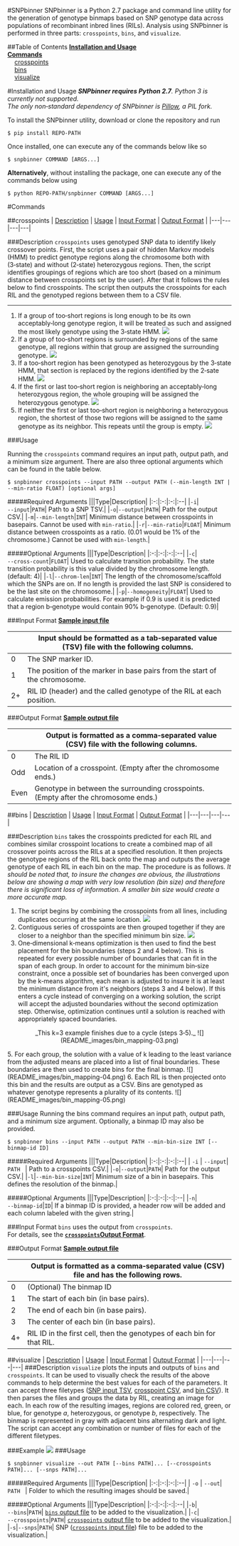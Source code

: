 #SNPbinner
SNPbinner is a Python 2.7 package and command line utility for the generation of genotype binmaps based on SNP genotype data across populations of recombinant inbred lines (RILs).  Analysis using SNPbinner is performed in three parts: `crosspoints`, `bins`, and `visualize`.

##Table of Contents
[**Installation and Usage**](#installation‑and‑usage)  
[**Commands**](#commands)  
    [crosspoints](#crosspoints)  
    [bins](#bins)  
    [visualize](#visualize)  

#Installation and Usage
_**SNPbinner requires Python 2.7**. Python 3 is currently not supported.   
The only non‑standard dependency of SNPbinner is [Pillow](https://github.com/python‑pillow/Pillow), a PIL fork._

To install the SNPbinner utility, download or clone the repository and run 

```  
$ pip install REPO-PATH
```  
Once installed, one can execute any of the commands below like so  

```  
$ snpbinner COMMAND [ARGS...]
```  
**Alternatively**, without installing the package, one can execute any of the commands below using 

```
$ python REPO-PATH/snpbinner COMMAND [ARGS...]
``` 


#Commands

##crosspoints
| [Description](#description) | [Usage](#usage) | [Input Format](#input‑format) | [Output Format](#output‑format) |
|---|---|---|---|

###Description
`crosspoints` uses genotyped SNP data to identify likely crossover points. First, the script uses a pair of hidden Markov models (HMM) to predict genotype regions along the chromosome both with (3‑state) and without (2‑state) heterozygous regions. Then, the script identifies groupings of regions which are too short (based on a minimum distance between crosspoints set by the user). After that it follows the rules below to find crosspoints. The script then outputs the crosspoints for each RIL and the genotyped regions between them to a CSV file.

---

1. If a group of too‑short regions is long enough to be its own acceptably‑long genotype region, it will be treated as such and assigned the most likely genotype using the 3‑state HMM.
![](README_images/crosspoint_selection-04.png)
1. If a group of too‑short regions is surrounded by regions of the same genotype, all regions within that group are assigned the surrounding genotype.
![](README_images/crosspoint_selection-03.png)
1. If a too‑short region has been genotyped as heterozygous by the 3‑state HMM, that section is replaced by the regions identified by the 2‑sate HMM. 
![](README_images/crosspoint_selection-05.png)
2. If the first or last too‑short region is neighboring an acceptably‑long heterozygous region, the whole grouping will be assigned the heterozygous genotype. 
![](README_images/crosspoint_selection-02.png)
3. If neither the first or last too‑short region is neighboring a heterozygous region, the shortest of those two regions will be assigned to the same genotype as its neighbor. This repeats until the group is empty.
![](README_images/crosspoint_selection-01.png)

###Usage

Running the `crosspoints` command requires an input path, output path, and a minimum size argument. There are also three optional arguments which can be found in the table below.

```
$ snpbinner crosspoints --input PATH --output PATH (--min-length INT | --min-ratio FLOAT) [optional args]  
``` 

#####Required Arguments
|||Type|Description|
|:-:|:-:|:-:|:--|
|`‑i`|`‑‑input`|`PATH`| Path to a SNP TSV.|
|`‑o`|`‑‑output`|`PATH`| Path for the output CSV.|
|`‑m`|`‑‑min‑length`|`INT`| Minimum distance between crosspoints in basepairs. Cannot be used with `min‑ratio`.|
|`‑r`|`‑‑min‑ratio`|`FLOAT`| Minimum distance between crosspoints as a ratio. (0.01 would be 1% of the chromosome.) Cannot be used with `min‑length`.|

#####Optional Arguments
|||Type|Description|
|:-:|:-:|:-:|:--|
|`‑c`|`‑‑cross‑count`|`FLOAT`| Used to calculate transition probability. The state transition probability is this value divided by the chromosome length. (default: 4)|
|`‑l`|`‑‑chrom‑len`|`INT`| The length of the chromosome/scaffold which the SNPs are on. If no length is provided the last SNP is considered to be the last site on the chromosome.|
|`‑p`|`‑‑homogeneity`|`FLOAT`| Used to calculate emission probabilities. For example if 0.9 is used it is predicted that a region b‑genotype would contain 90% b‑genotype. (Default: 0.9)|


###Input Format
**[Sample input file](sample_files/crosspoints_in.tsv)**

|   |Input should be formatted as a tab‑separated value (TSV) file with the following columns.|
|---|---|
|0|The SNP marker ID.|
|1|The position of the marker in base pairs from the start of the chromosome.|
|2+|RIL ID (header) and the called genotype of the RIL at each position.|

###Output Format
**[Sample output file](sample_files/crosspoints_out.tsv)**

|   |Output is formatted as a comma‑separated value (CSV) file with the following columns.|
|---|---|
|0|The RIL ID|
|Odd|Location of a crosspoint. (Empty after the chromosome ends.)|
|Even|Genotype in between the surrounding crosspoints. (Empty after the chromosome ends.)|

##bins
| [Description](#description‑1) | [Usage](#usage‑1) | [Input Format](#input‑format‑1) | [Output Format](#output‑format‑1) |
|---|---|---|---|

###Description
`bins` takes the crosspoints predicted for each RIL and combines similar crosspoint locations to create a combined map of all crossover points across the RILs at a specified resolution. It then projects the genotype regions of the RIL back onto the map and outputs the average genotype of each RIL in each bin on the map. The procedure is as follows. *It should be noted that, to insure the changes are obvious, the illustrations below are showing a map with very low resolution (bin size) and therefore there is significant loss of information. A smaller bin size would create a more accurate map.*

1. The script begins by combining the crosspoints from all lines, including duplicates occurring at the same location.
![](README_images/bin_mapping-01.png)
2. Contiguous series of crosspoints are then grouped together if they are closer to a neighbor than the specified minimum bin size.
![](README_images/bin_mapping-02.png)
4. One‑dimensional k‑means optimization is then used to find the best placement for the bin boundaries (steps 2 and 4 below). This is repeated for every possible number of boundaries that can fit in the span of each group. In order to account for the minimum bin‑size constraint, once a possible set of boundaries has been converged upon by the k‑means algorithm, each mean is adjusted to insure it is at least the minimum distance from it's neighbors (steps 3 and 4 below). If this enters a cycle instead of converging on a working solution, the script will accept the adjusted boundaries without the second optimization step. Otherwise, optimization continues until a solution is reached with appropriately spaced boundaries.  
 <p align="center">_This k=3 example finishes due to a cycle (steps 3‑5)._
![](README_images/bin_mapping-03.png)
</p>
5. For each group, the solution with a value of k leading to the least variance from the adjusted means are placed into a list of final boundaries. These boundaries are then used to create bins for the final binmap.
![](README_images/bin_mapping-04.png)
6. Each RIL is then projected onto this bin and the results are output as a CSV. Bins are genotyped as whatever genotype represents a plurality of its contents. 
![](README_images/bin_mapping-05.png)

###Usage
Running the bins command requires an input path, output path, and a minimum size argument. Optionally, a binmap ID may also be provided.

```
$ snpbinner bins --input PATH --output PATH --min-bin-size INT [--binmap-id ID]
```

#####Required Arguments
|||Type|Description|
|:-:|:-:|:-:|:--|
| `‑i` | `‑‑input`| `PATH ` | Path to a crosspoints CSV.|
|`‑o`|`‑‑output`|`PATH`| Path for the output CSV.|
|`‑l`|`‑‑min‑bin‑size`|`INT`| Minimum size of a bin in basepairs. This defines the resolution of the binmap.|

#####Optional Arguments
|||Type|Description|
|:-:|:-:|:-:|:--|
|`‑n`|`‑‑binmap‑id`|`ID`| If a binmap ID is provided, a header row will be added and each column labeled with the given string.|

###Input Format
`bins` uses the output from `crosspoints`.  
For details, see the  **[`crosspoints`Output Format](#output‑format)**.


###Output Format
**[Sample output file](sample_files/bins_out.tsv)**

|   |Output is formatted as a comma‑separated value (CSV) file and has the following rows.|
|---|---|
|0| (Optional) The binmap ID|
|1| The start of each bin (in base pairs).|
|2| The end of each bin (in base pairs).|
|3| The center of each bin (in base pairs).|
|4+| RIL ID in the first cell, then the genotypes of each bin for that RIL.|
 
##visualize
| [Description](#description‑2) | [Usage](#usage‑2) | [Input Format](#input‑format‑2) | [Output Format](#output‑format‑2) |
|---|---|---|---|
###Description
`visualize` plots the inputs and outputs of `bins` and `crosspoints`. It can be used to visually check the results of the above commands to help determine the best values for each of the parameters. It can accept three filetypes ([SNP input TSV](#input‑format), [crosspoint CSV](#output‑format), and [bin CSV](#output‑format‑1)). It then parses the files and groups the data by RIL, creating an image for each. In each row of the resulting images, regions are colored red, green, or blue, for genotype _a_, heterozygous, or genotype _b_, respectively. The binmap is represented in gray with adjacent bins alternating dark and light. The script can accept any combination or number of files for each of the different filetypes.

###Example
![](README_images/visualize.png)
###Usage

```
$ snpbinner visualize --out PATH [--bins PATH]... [--crosspoints PATH]... [--snps PATH]...
```

#####Required Arguments
|||Type|Description|
|:-:|:-:|:-:|:--|
| `‑o` | `‑‑out`| `PATH ` | Folder to which the resulting images should be saved.|

#####Optional Arguments
|||Type|Description|
|:-:|:-:|:-:|:--|
|`‑b`|`‑‑bins`|`PATH`| [`bins` output file](#output‑format‑1) to be added to the visualization.|
|`‑c`|`‑‑crosspoints`|`PATH`| [`crosspoints` output file](#output‑format) to be added to the visualization.|
|`‑s`|`‑‑snps`|`PATH`| SNP ([`crosspoints` input file](#input‑format)) file to be added to the visualization.|




